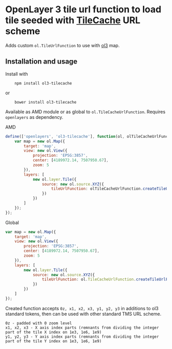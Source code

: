 # OpenLayer 3 tile url function to load tile seeded with [TileCache](http://tilecache.org/) URL scheme

Adds custom `ol.TileUrlFunction` to use with [ol3](https://github.com/openlayers/ol3) map.

## Installation and usage
Install with

```shell    
    npm install ol3-tilecache
```

or

```shell
    bower install ol3-tilecache
```    

Available as AMD module or as global to `ol.TileCacheUrlFunction`. Requires `openlayers` as dependency.

AMD
```js
define(['openlayers', 'ol3-tilecache'], function(ol, olTileCacheUrlFunction) {
    var map = new ol.Map({
        target: 'map',
        view: new ol.View({
            projection: 'EPSG:3857',
            center: [4189972.14, 7507950.67],
            zoom: 5
        }),
        layers: [
            new ol.layer.Tile({
                source: new ol.source.XYZ({
                    tileUrlFunction: olTileCacheUrlFunction.createTileUrlFunction('//url/to/some/server/{0z}/{x1}/{x2}/{x3}/{-y1}/{-y2}/{-y3}.png')
                })
            })
        ]
    });
});
```

Global  
```js
var map = new ol.Map({
    target: 'map',
    view: new ol.View({
        projection: 'EPSG:3857',
        center: [4189972.14, 7507950.67],
        zoom: 5
    }),
    layers: [
        new ol.layer.Tile({
            source: new ol.source.XYZ({
                tileUrlFunction: ol.TileCacheUrlFunction.createTileUrlFunction('//url/to/some/server/{0z}/{x1}/{x2}/{x3}/{-y1}/{-y2}/{-y3}.png')
            })
        })
    ]
});
```

Created function accepts `0z, x1, x2, x3, y1, y2, y3` in additions to ol3 standard tokens, then can be used with other
standard TMS URL scheme.
```
0z - padded with 0 zoom level
x1, x2, x3 - X axis index parts (remnants from dividing the integer part of the tile X index on 1e3, 1e6, 1e9) 
y1, y2, y3 - Y axis index parts (remnants from dividing the integer part of the tile Y index on 1e3, 1e6, 1e9)
```



